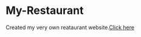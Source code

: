 # My-Restaurant
Created my very own reataurant website.[Click here](https://vinayakbora.github.io/My-Restaurant/Restaurant/)
